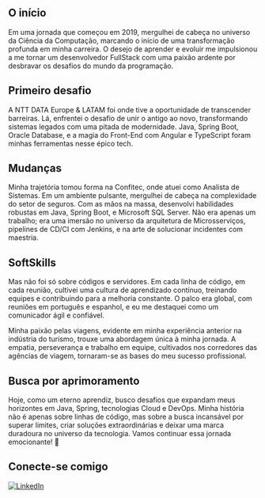 ## O início

Em uma jornada que começou em 2019, mergulhei de cabeça no universo da Ciência da Computação, marcando o início de uma transformação profunda em minha carreira. O desejo de aprender e evoluir me impulsionou a me tornar um desenvolvedor FullStack com uma paixão ardente por desbravar os desafios do mundo da programação.

## Primeiro desafio

A NTT DATA Europe & LATAM foi onde tive a oportunidade de transcender barreiras. Lá, enfrentei o desafio de unir o antigo ao novo, transformando sistemas legados com uma pitada de modernidade. Java, Spring Boot, Oracle Database, e a magia do Front-End com Angular e TypeScript foram minhas ferramentas nesse épico tech.

## Mudanças

Minha trajetória tomou forma na Confitec, onde atuei como Analista de Sistemas. Em um ambiente pulsante, mergulhei de cabeça na complexidade do setor de seguros. Com as mãos na massa, desenvolvi habilidades robustas em Java, Spring Boot, e Microsoft SQL Server. Não era apenas um trabalho; era uma imersão no universo da arquitetura de Microsserviços, pipelines de CD/CI com Jenkins, e na arte de solucionar incidentes com maestria.

## SoftSkills

Mas não foi só sobre códigos e servidores. Em cada linha de código, em cada reunião, cultivei uma cultura de aprendizado contínuo, treinando equipes e contribuindo para a melhoria constante. O palco era global, com reuniões em português e espanhol, e eu me destaquei como um comunicador ágil e confiável.

Minha paixão pelas viagens, evidente em minha experiência anterior na indústria do turismo, trouxe uma abordagem única à minha jornada. A empatia, perseverança e trabalho em equipe, cultivados nos corredores das agências de viagem, tornaram-se as bases do meu sucesso profissional.

## Busca por aprimoramento

Hoje, como um eterno aprendiz, busco desafios que expandam meus horizontes em Java, Spring, tecnologias Cloud e DevOps. Minha história não é apenas sobre linhas de código, mas sobre a busca incansável por superar limites, criar soluções extraordinárias e deixar uma marca duradoura no universo da tecnologia. Vamos continuar essa jornada emocionante! 🚀

## Conecte-se comigo

[![LinkedIn](https://img.shields.io/badge/LinkedIn-000?style=for-the-badge&logo=linkedin&logoColor=0E76A8)](https://www.linkedin.com/in/rafaeldnmonteiro/)
